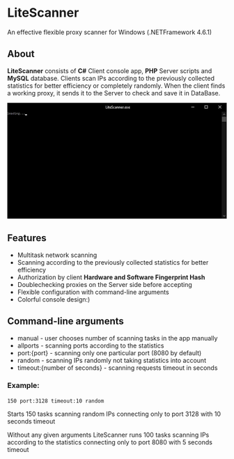 # LiteScanner
An effective flexible proxy scanner for Windows (.NETFramework 4.6.1)

## About
**LiteScanner** consists of **C#** Client console app, **PHP** Server scripts and **MySQL** database. Clients scan IPs according to the previously collected statistics for better efficiency or completely randomly. When the client finds a working proxy, it sends it to the Server to check and save it in DataBase.

<p align="center">
 <img src="https://github.com/RonnieBlade/LiteScanner/blob/d00b0f7bac7b625e40ed437e5ad08eb0c8e4394c/LiteScanner.gif" alt="Trie"/>
</p>

## Features
* Multitask network scanning
* Scanning according to the previously collected statistics for better efficiency 
* Authorization by client **Hardware and Software Fingerprint Hash**
* Doublechecking proxies on the Server side before accepting
* Flexible configuration with command-line arguments
* Colorful console design:)

## Command-line arguments
* manual - user chooses number of scanning tasks in the app manually
* allports - scanning ports according to the statistics
* port:{port} - scanning only one particular port (8080 by default)
* random - scanning IPs randomly not taking statistics into account
* timeout:{number of seconds} - scanning requests timeout in seconds

### Example:
```
150 port:3128 timeout:10 random
```
Starts 150 tasks scanning random IPs connecting only to port 3128 with 10 seconds timeout

Without any given arguments LiteScanner runs 100 tasks scanning IPs according to the statistics connecting only to port 8080 with 5 seconds timeout 
